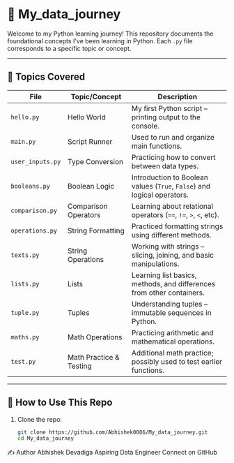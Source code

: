 # 🧠 My_data_journey

Welcome to my Python learning journey! This repository documents the foundational concepts I've been learning in Python. Each `.py` file corresponds to a specific topic or concept.

---

## 📁 Topics Covered

| File            | Topic/Concept                        | Description                                                                 |
|-----------------|--------------------------------------|-----------------------------------------------------------------------------|
| `hello.py`      | Hello World                          | My first Python script – printing output to the console.                   |
| `main.py`       | Script Runner                        | Used to run and organize main functions.                                   |
| `user_inputs.py`| Type Conversion                      | Practicing how to convert between data types.                              |
| `booleans.py`   | Boolean Logic                        | Introduction to Boolean values (`True`, `False`) and logical operators.    |
| `comparison.py` | Comparison Operators                 | Learning about relational operators (`==`, `!=`, `>`, `<`, etc).           |
| `operations.py` | String Formatting                    | Practiced formatting strings using different methods.                      |
| `texts.py`      | String Operations                    | Working with strings – slicing, joining, and basic manipulations.         |
| `lists.py`      | Lists                                | Learning list basics, methods, and differences from other containers.      |
| `tuple.py`      | Tuples                               | Understanding tuples – immutable sequences in Python.                      |
| `maths.py`      | Math Operations                      | Practicing arithmetic and mathematical operations.                         |
| `test.py`       | Math Practice & Testing              | Additional math practice; possibly used to test earlier functions.         |

---

## 🚀 How to Use This Repo

1. Clone the repo:
   ```bash
   git clone https://github.com/Abhishek0086/My_data_journey.git
   cd My_data_journey


✍️ Author
Abhishek Devadiga
Aspiring Data Engineer
Connect on GitHub